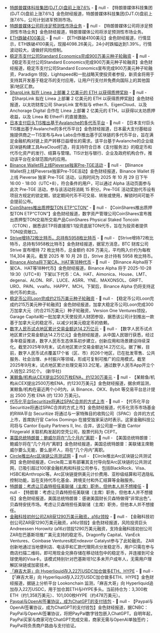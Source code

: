 - [特朗普媒体科技集团(DJT.O)盘前上涨7.6%]() - 📰 null - 【特朗普媒体科技集团(DJT.O)盘前上涨7.6%】金色财经报道，特朗普媒体科技集团(DJT.O)盘前上涨7.6%，公司计划进军预测市场。
- [特朗普媒体公司将涉足预测性市场业务]() - 📰 null - 【特朗普媒体公司将涉足预测性市场业务】金色财经报道，特朗普媒体公司将涉足预测性市场业务。
- [ETH跌破4100美元]() - 📰 null - 【ETH跌破4100美元】金色财经报道，行情显示，ETH跌破4100美元，现报4098.26美元，24小时跌幅达到1.39%，行情波动较大，请做好风险控制。
- [稳定币支付公司Standard Economics完成900万美元种子轮融资](https://fortune.com/crypto/2025/10/28/spacex-x-employees-raise-9-million-for-standard-economics/) - 📰 null - 【稳定币支付公司Standard Economics完成900万美元种子轮融资】金色财经报道，稳定币支付公司Standard Economics宣布完成900万美元种子轮融资，Paradigm 领投，Lightspeed和一批战略天使投资者参投，新资金将用于支持其开发基于稳定币的支付应用，让用户行支付并免费向国际上的其他国家/地区汇款。
- [SharpLink 拟在 Linea 上部署 2 亿美元的 ETH 以获得质押奖励](https://x.com/SharpLinkGaming/status/1983142790524743806) - 📰 null - 【SharpLink 拟在 Linea 上部署 2 亿美元的 ETH 以获得质押奖励】金色财经报道，以太坊财库公司 SharpLink 宣布拟与 ether.fi、EigenCloud、以及 Anchorage Digital 合作在 Linea 上部署 2 亿美元的 ETH，以获得以太坊质押收益，以及 Linea 和 EtherFi 的直接激励。
- [日本支付巨头TIS推出基于Avalanche的多代币平台](https://www.coindesk.com/business/2025/10/27/japan-s-usd2t-payment-provider-tis-rolls-out-multi-token-platform-with-avalanche) - 📰 null - 【日本支付巨头TIS推出基于Avalanche的多代币平台】金色财经报道，日本最大支付基础设施提供商之一TIS宣布与Ava Labs合作推出基于区块链的多代币平台，旨在满足金融机构对链上资产转移日益增长的需求。该平台基于Avalanche的企业级区块链构建工具AvaCloud打造，将支持符合日本《支付服务法》的稳定币和代币化资产的发行、结算与管理。TIS计划与银行、企业及政府机构合作，推动该平台在全球范围内的应用。
- [Binance Wallet将上线Pieverse独家Pre-TGE活动]() - 📰 null - 【Binance Wallet将上线Pieverse独家Pre-TGE活动】金色财经报道，Binance Wallet 将上线 Pieverse 独家 Pre-TGE 活动，认购时间为 2025 年 10 月 29 日下午 16:00 - 18:00（UTC+8），符合条件的用户，可以通过 Alpha 活动页面参与此次 Pre-TGE 活动，参与该活动将消耗 15 积分。Pre-TGE 活动奖励代币设有项目方规定的锁定期，锁定期间代币不可交易、转账或使用，解锁时间可能不会提前公布。
- [CoinShares推出质押型TON ETP“CTON”](https://www.prnewswire.com/news-releases/coinshares-launches-ton-etp-with-zero-management-fees-and-2-staking-yield-302596628.html) - 📰 null - 【CoinShares推出质押型TON ETP“CTON”】金色财经报道，数字资产管理公司CoinShares宣布推出质押型TON交易所交易产品CoinShares Physical Staked Toncoin（CTON），据悉该ETP将直接按1:1投资底层TON代币，旨在为投资者提供TON投资敞口。
- [Strive增持72枚比特币，总持有5958枚比特币](https://x.com/strive/status/1983137132949426535) - 📰 null - 【Strive增持72枚比特币，总持有5958枚比特币】金色财经报道，据官方消息，BTC 财库公司 Strive 宣布增持 72 枚比特币，总金额约 826 万美元，平均购入价约为每枚 114,304 美元。截至 2025 年 10 月 28 日，Strive 总计持有 5958 枚比特币。
- [Binance Alpha将下架CA、HAT等18种代币]() - 📰 null - 【Binance Alpha将下架CA、HAT等18种代币】金色财经报道，Binance Alpha 将于 2025-10-28 19:30（UTC+8）下架以下代币：CA、HAT、Aimonica、House、LMT、degenai、ALON、RIF、LUCE、ASRR、YNE、MAXONSOL、GRIFT、URO、PAIN、vvaifu、HAPPY、MCH。下架后，Binance Alpha 仍将支持这些代币的卖出。
- [稳定币公司Loon完成约215万美元种子轮融资](https://www.prnewswire.com/news-releases/loon-raises-3-million-to-build-canadas-regulated-digital-dollar-acquires-cadc-stablecoin-302594051.html) - 📰 null - 【稳定币公司Loon完成约215万美元种子轮融资】金色财经报道，加拿大稳定币公司Loon完成300万加拿大元（约合215万美元）种子轮融资，Version One Ventures领投，Garage Capital和一批加拿大天使投资人财团参投，据悉该公司计划推出一款基于加拿大元的稳定币，以减少对美元稳定币的依赖。
- [数字人民币试点地区累计交易金额达14.2万亿元]() - 📰 null - 【数字人民币试点地区累计交易金额达14.2万亿元】金色财经报道，从中国人民银行获悉，经过多年稳妥推进，数字人民币生态体系初步建立，创新应用和场景建设持续深化。截至2025年9月末，试点地区累计交易金额达14.2万亿元。据了解，目前，数字人民币试点覆盖17个省（区、市）的26个地区，已在批发零售、公共服务、社会治理、乡村振兴等领域，形成可复制可推广的应用模式。截至2025年9月末，试点地区累计处理交易33.2亿笔，通过数字人民币App开立个人钱包2.25亿个。 (新华社)
- [某鲸鱼/机构从CEX提出2500万枚ENA，约1230万美元]() - 📰 null - 【某鲸鱼/机构从CEX提出2500万枚ENA，约1230万美元】金色财经报道，据余烬监测，某鲸鱼/机构在最近两个小时内，从 Binance、OKX、Bybit 等交易平台总计提出 2500 万枚 ENA (约 1230 万美元)。
- [代币化平台Securitize将通过SPAC合并的方式上市](https://www.cnbc.com/2025/10/28/-blackrock-linked-tokenization-firm-securitize-to-go-public-via-spac-deal.html?taid=6900a4ff7add8a0001c5bc54&utm_campaign=trueanthem&utm_content=main&utm_medium=social&utm_source=twitter) - 📰 null - 【代币化平台Securitize将通过SPAC合并的方式上市】金色财经报道，代币化货币市场基金的RWA平台 Securitize 将通过与一家特殊目的收购公司（SPAC）合并的方式上市，首席执行官 Carlos Domingo 在接受独家采访时表示。这家金融科技公司将与 Cantor Equity Partners II, Inc. 合并，该公司是一家由 Cantor Fitzgerald 关联机构发起的空壳公司，股票代码为 CEPT。
- [美国总统特朗普：鲍威尔将在“几个月内”离职]() - 📰 null - 【美国总统特朗普：鲍威尔将在“几个月内”离职】金色财经报道，美国总统特朗普：美联储主席鲍威尔要么无能，要么是坏人，将在“几个月内”离职。
- [Circle推出Arc区块链公共测试网](https://www.coindesk.com/business/2025/10/27/circle-issuer-of-usdc-starts-testing-arc-blockchain-with-big-institutions-onboard) - 📰 null - 【Circle推出Arc区块链公共测试网】金色财经报道，Circle周二宣布部署其支付导向型Arc区块链的公共测试网，已吸引超过100家金融机构和科技公司参与，包括BlackRock、Visa、HSBC和Anthropic等。Arc区块链提供美元计价费用、亚秒级结算和可选隐私控制功能，旨在支持代币化基金、跨境支付和外汇结算等金融服务。
- [特朗普：考虑让贝森特担任美联储（主席）职务，但他本人并不想接任]() - 📰 null - 【特朗普：考虑让贝森特担任美联储（主席）职务，但他本人并不想接任】金色财经报道，美国总统特朗普：感谢美国财长贝森特做得“非常出色”。贝森特安抚市场。考虑让贝森特担任美联储（主席）职务，但他本人并不想接任。
- [金融科技初创公司ZAR获1290万美元融资，a16z领投](https://cointelegraph.com/news/a16z-backs-zar-stablecoins-pakistan) - 📰 null - 【金融科技初创公司ZAR获1290万美元融资，a16z领投】金色财经报道，风险投资巨头Andreessen Horowitz (a16z)领投1290万美元融资，支持金融科技初创公司ZAR在巴基斯坦推广美元支持的稳定币。Dragonfly Capital、VanEck Ventures、Coinbase Ventures和Endeavor Catalyst参与了此轮融资。 
ZAR创新地通过当地便利店、电话亭和汇款代理网点分发稳定币，用户只需在参与商店扫描二维码，即可用现金兑换存储在移动钱包中的稳定币，并连接到可全球使用的Visa卡。该模式特别针对巴基斯坦1亿多未开户成年人，无需用户理解区块链或加密技术。
- [「麻吉大哥」向 Hyperliquid存入22万USDC加仓做多ETH、HYPE](https://x.com/lookonchain/status/1983114780643897682) - 📰 null - 【「麻吉大哥」向 Hyperliquid存入22万USDC加仓做多ETH、HYPE】金色财经报道，据链上分析平台 Lookonchain 监测，「麻吉大哥」向 Hyperliquid追加存入22万USDC，用于加仓其ETH与HYPE多头。当前持仓为：3,300枚ETH（约1,358万美元）、101,000枚HYPE（约478万美元）。
- [Paypal与OpenAI签署协议，成为ChatGPT的支付钱包]() - 📰 null - 【Paypal与OpenAI签署协议，成为ChatGPT的支付钱包】金色财经报道，据CNBC：PayPal与OpenAI签署协议，将把PayPal数字钱包嵌入ChatGPT。自明年起，PayPal买家与商家可在ChatGPT完成交易，商家无需与OpenAI单独签约；PayPal将负责商户路由与支付验证。

